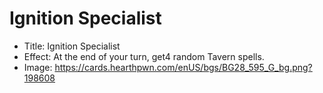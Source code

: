 # Ignition Specialist
- Title:  Ignition Specialist
- Effect:  At the end of your turn, get4 random Tavern spells.
- Image:  https://cards.hearthpwn.com/enUS/bgs/BG28_595_G_bg.png?198608
